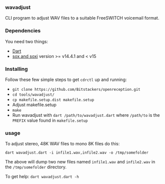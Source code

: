 ### wavadjust
CLI program to adjust WAV files to a suitable FreeSWITCH voicemail format.

### Dependencies
You need two things:

* [Dart](https://www.dartlang.org/)
* [sox and soxi](http://sox.sourceforge.net/) version >= v14.4.1 and < v15

### Installing
Follow these few simple steps to get `cdrctl` up and running:

* `git clone https://github.com/Bitstackers/openreception.git`
* `cd tools/wavadjust/`
* `cp makefile.setup.dist makefile.setup`
* Adjust makefile.setup
* `make`
* Run wavadjust with `dart /path/to/wavadjust.dart` where `/path/to` is the
`PREFIX` value found in `makefile.setup`

### usage
To adjust stereo, 48K WAV files to mono 8K files do this:

`dart wavadjust.dart -i infile1.wav,infile2.wav -o /tmp/somefolder`

The above will dump two new files named `infile1.wav` and `infile2.wav` in the
`/tmp/somefolder` directory.

To get help: `dart wavadjust.dart -h`
